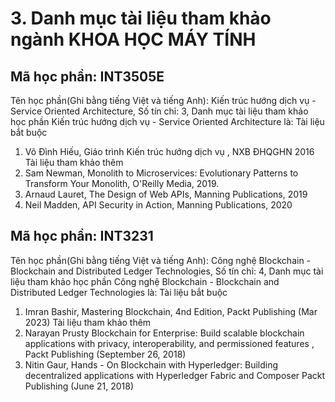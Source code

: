 # 3. Danh mục tài liệu tham khảo ngành KHOA HỌC MÁY TÍNH
## Mã học phần: INT3505E
Tên học phần(Ghi bằng tiếng Việt và tiếng Anh): Kiến trúc hướng dịch vụ - Service Oriented Architecture, Số tín chỉ: 3, Danh mục tài liệu tham khảo học phần Kiến trúc hướng dịch vụ - Service Oriented Architecture là:
Tài liệu bắt buộc
1. Võ Đình Hiếu, Giáo trình Kiến trúc hướng dịch vụ , NXB ĐHQGHN 2016
Tài liệu tham khảo thêm
1. Sam Newman, Monolith to Microservices: Evolutionary Patterns to Transform Your Monolith, O'Reilly Media, 2019.
2. Arnaud Lauret, The Design of Web APIs, Manning Publications, 2019
3. Neil Madden, API Security in Action, Manning Publications, 2020
## Mã học phần: INT3231
Tên học phần(Ghi bằng tiếng Việt và tiếng Anh): Công nghệ Blockchain - Blockchain and Distributed Ledger Technologies, Số tín chỉ: 4, Danh mục tài liệu tham khảo học phần Công nghệ Blockchain - Blockchain and Distributed Ledger Technologies là:
Tài liệu bắt buộc
1. Imran Bashir, Mastering Blockchain, 4nd Edition, Packt Publishing (Mar 2023)
Tài liệu tham khảo thêm
1. Narayan Prusty Blockchain for Enterprise: Build scalable blockchain applications with privacy, interoperability, and permissioned features , Packt Publishing (September 26, 2018)
2. Nitin Gaur, Hands - On Blockchain with Hyperledger: Building decentralized applications with Hyperledger Fabric and Composer Packt Publishing (June 21, 2018)
